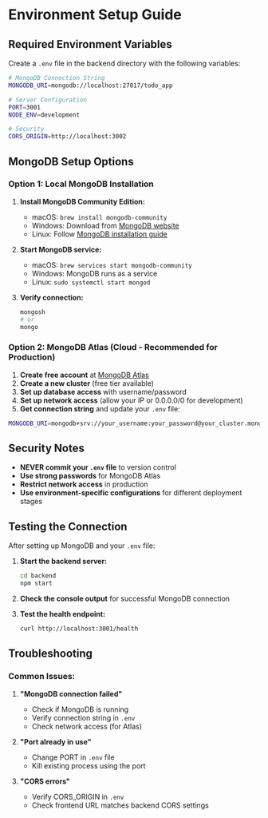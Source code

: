 # Environment Setup Guide

## Required Environment Variables

Create a `.env` file in the backend directory with the following variables:

```bash
# MongoDB Connection String
MONGODB_URI=mongodb://localhost:27017/todo_app

# Server Configuration
PORT=3001
NODE_ENV=development

# Security
CORS_ORIGIN=http://localhost:3002
```

## MongoDB Setup Options

### Option 1: Local MongoDB Installation

1. **Install MongoDB Community Edition:**
   - macOS: `brew install mongodb-community`
   - Windows: Download from [MongoDB website](https://www.mongodb.com/try/download/community)
   - Linux: Follow [MongoDB installation guide](https://docs.mongodb.com/manual/installation/)

2. **Start MongoDB service:**
   - macOS: `brew services start mongodb-community`
   - Windows: MongoDB runs as a service
   - Linux: `sudo systemctl start mongod`

3. **Verify connection:**
   ```bash
   mongosh
   # or
   mongo
   ```

### Option 2: MongoDB Atlas (Cloud - Recommended for Production)

1. **Create free account** at [MongoDB Atlas](https://www.mongodb.com/atlas)
2. **Create a new cluster** (free tier available)
3. **Set up database access** with username/password
4. **Set up network access** (allow your IP or 0.0.0.0/0 for development)
5. **Get connection string** and update your `.env` file:

```bash
MONGODB_URI=mongodb+srv://your_username:your_password@your_cluster.mongodb.net/todo_app
```

## Security Notes

- **NEVER commit your `.env` file** to version control
- **Use strong passwords** for MongoDB Atlas
- **Restrict network access** in production
- **Use environment-specific configurations** for different deployment stages

## Testing the Connection

After setting up MongoDB and your `.env` file:

1. **Start the backend server:**
   ```bash
   cd backend
   npm start
   ```

2. **Check the console output** for successful MongoDB connection
3. **Test the health endpoint:**
   ```bash
   curl http://localhost:3001/health
   ```

## Troubleshooting

### Common Issues:

1. **"MongoDB connection failed"**
   - Check if MongoDB is running
   - Verify connection string in `.env`
   - Check network access (for Atlas)

2. **"Port already in use"**
   - Change PORT in `.env` file
   - Kill existing process using the port

3. **"CORS errors"**
   - Verify CORS_ORIGIN in `.env`
   - Check frontend URL matches backend CORS settings
